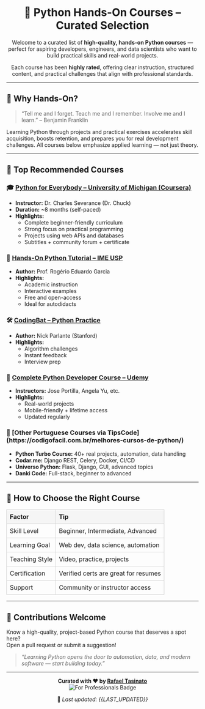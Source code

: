 <!-- README.md (HTML & CSS Enhanced Version) -->

<div align="center">
  <h1>🐍 Python Hands-On Courses – Curated Selection</h1>
  <p>Welcome to a curated list of <strong>high-quality, hands-on Python courses</strong> &mdash; perfect for aspiring developers, engineers, and data scientists who want to build practical skills and real-world projects.</p>
  <p>Each course has been <strong>highly rated</strong>, offering clear instruction, structured content, and practical challenges that align with professional standards.</p>
</div>

<hr/>

<h2>📌 Why Hands-On?</h2>
<blockquote>
  “Tell me and I forget. Teach me and I remember. Involve me and I learn.” &ndash; Benjamin Franklin
</blockquote>
<p>Learning Python through projects and practical exercises accelerates skill acquisition, boosts retention, and prepares you for real development challenges. All courses below emphasize applied learning &mdash; not just theory.</p>

<hr/>

<h2>🚀 Top Recommended Courses</h2>

<h3>🎓 <a href="https://www.coursera.org/specializations/python">Python for Everybody – University of Michigan (Coursera)</a></h3>
<ul>
  <li><strong>Instructor:</strong> Dr. Charles Severance (Dr. Chuck)</li>
  <li><strong>Duration:</strong> ~8 months (self-paced)</li>
  <li><strong>Highlights:</strong>
    <ul>
      <li>Complete beginner-friendly curriculum</li>
      <li>Strong focus on practical programming</li>
      <li>Projects using web APIs and databases</li>
      <li>Subtitles + community forum + certificate</li>
    </ul>
  </li>
</ul>

<h3>🧠 <a href="https://www.ime.usp.br/~pina/python/">Hands-On Python Tutorial – IME USP</a></h3>
<ul>
  <li><strong>Author:</strong> Prof. Rogério Eduardo Garcia</li>
  <li><strong>Highlights:</strong>
    <ul>
      <li>Academic instruction</li>
      <li>Interactive examples</li>
      <li>Free and open-access</li>
      <li>Ideal for autodidacts</li>
    </ul>
  </li>
</ul>

<h3>🛠️ <a href="https://codingbat.com/python">CodingBat – Python Practice</a></h3>
<ul>
  <li><strong>Author:</strong> Nick Parlante (Stanford)</li>
  <li><strong>Highlights:</strong>
    <ul>
      <li>Algorithm challenges</li>
      <li>Instant feedback</li>
      <li>Interview prep</li>
    </ul>
  </li>
</ul>

<h3>💼 <a href="https://www.udemy.com/topic/python/">Complete Python Developer Course – Udemy</a></h3>
<ul>
  <li><strong>Instructors:</strong> Jose Portilla, Angela Yu, etc.</li>
  <li><strong>Highlights:</strong>
    <ul>
      <li>Real-world projects</li>
      <li>Mobile-friendly + lifetime access</li>
      <li>Updated regularly</li>
    </ul>
  </li>
</ul>

<h3>🧹 [Other Portuguese Courses via TipsCode](https://codigofacil.com.br/melhores-cursos-de-python/)</h3>
<ul>
  <li><strong>Python Turbo Course:</strong> 40+ real projects, automation, data handling</li>
  <li><strong>Codar.me:</strong> Django REST, Celery, Docker, CI/CD</li>
  <li><strong>Universo Python:</strong> Flask, Django, GUI, advanced topics</li>
  <li><strong>Danki Code:</strong> Full-stack, beginner to advanced</li>
</ul>

<hr/>

<h2>🧱 How to Choose the Right Course</h2>
<table>
  <thead>
    <tr><th>Factor</th><th>Tip</th></tr>
  </thead>
  <tbody>
    <tr><td>Skill Level</td><td>Beginner, Intermediate, Advanced</td></tr>
    <tr><td>Learning Goal</td><td>Web dev, data science, automation</td></tr>
    <tr><td>Teaching Style</td><td>Video, practice, projects</td></tr>
    <tr><td>Certification</td><td>Verified certs are great for resumes</td></tr>
    <tr><td>Support</td><td>Community or instructor access</td></tr>
  </tbody>
</table>

<hr/>

<h2>🤝 Contributions Welcome</h2>
<p>Know a high-quality, project-based Python course that deserves a spot here?<br>
Open a pull request or submit a suggestion!</p>

<blockquote>
  <em>“Learning Python opens the door to automation, data, and modern software &mdash; start building today.”</em>
</blockquote>

<hr/>

<div align="center">
  <p><strong>Curated with ❤️ by <a href="https://github.com/rafaeltasinato">Rafael Tasinato</a></strong><br/>
  <img src="https://img.shields.io/badge/quality-for%20professionals-blueviolet?style=flat-square" alt="For Professionals Badge" /></p>
  <p>📁 <em>Last updated: {{LAST_UPDATED}}</em></p>
</div>

<style>
  table {
    width: 100%;
    border-collapse: collapse;
    margin-top: 10px;
  }
  th, td {
    border: 1px solid #ccc;
    padding: 8px;
    text-align: left;
  }
  th {
    background-color: #f5f5f5;
  }
  ul {
    margin-top: 0;
  }
</style>

<!-- Auto-updated by GitHub Actions -->
